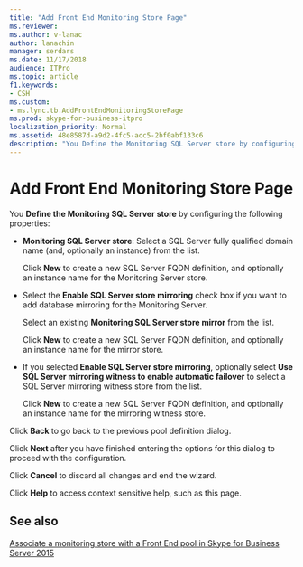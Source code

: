 ```yaml
---
title: "Add Front End Monitoring Store Page"
ms.reviewer: 
ms.author: v-lanac
author: lanachin
manager: serdars
ms.date: 11/17/2018
audience: ITPro
ms.topic: article
f1.keywords:
- CSH
ms.custom:
- ms.lync.tb.AddFrontEndMonitoringStorePage
ms.prod: skype-for-business-itpro
localization_priority: Normal
ms.assetid: 48e8587d-a9d2-4fc5-acc5-2bf0abf133c6
description: "You Define the Monitoring SQL Server store by configuring the following properties:"
---
```


# Add Front End Monitoring Store Page
 
You **Define the Monitoring SQL Server store** by configuring the following properties:
  
- **Monitoring SQL Server store**: Select a SQL Server fully qualified domain name (and, optionally an instance) from the list.
    
    Click **New** to create a new SQL Server FQDN definition, and optionally an instance name for the Monitoring Server store.
    
- Select the **Enable SQL Server store mirroring** check box if you want to add database mirroring for the Monitoring Server.
    
    Select an existing **Monitoring SQL Server store mirror** from the list.
    
    Click **New** to create a new SQL Server FQDN definition, and optionally an instance name for the mirror store.
    
- If you selected **Enable SQL Server store mirroring**, optionally select **Use SQL Server mirroring witness to enable automatic failover** to select a SQL Server mirroring witness store from the list.
    
    Click **New** to create a new SQL Server FQDN definition, and optionally an instance name for the mirroring witness store.
    
Click **Back** to go back to the previous pool definition dialog.
  
Click **Next** after you have finished entering the options for this dialog to proceed with the configuration.
  
Click **Cancel** to discard all changes and end the wizard.
  
Click **Help** to access context sensitive help, such as this page.
  
## See also

[Associate a monitoring store with a Front End pool in Skype for Business Server 2015](../../deploy/deploy-monitoring/associate-a-monitoring-store.md)
